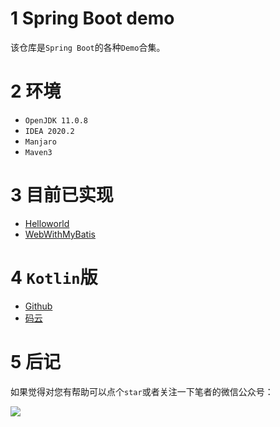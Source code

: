 # 1 Spring Boot demo

该仓库是`Spring Boot`的各种`Demo`合集。

# 2 环境

- `OpenJDK 11.0.8`
- `IDEA 2020.2`
- `Manjaro`
- `Maven3`

# 3 目前已实现

- [Helloworld](https://github.com/2293736867/SpringBootDemoJava/tree/master/DemoHelloworld)
- [WebWithMyBatis](https://github.com/2293736867/SpringBootDemoJava/tree/master/WebWithMyBatis)

# 4 `Kotlin`版

- [Github](https://github.com/2293736867/SpringBootDemoKotlin)
- [码云](https://gitee.com/u6b7b5fc3/SpringBootDemoKotlin)


# 5 后记

如果觉得对您有帮助可以点个`star`或者关注一下笔者的微信公众号：

![](https://img-blog.csdnimg.cn/20200806194605566.gif)
